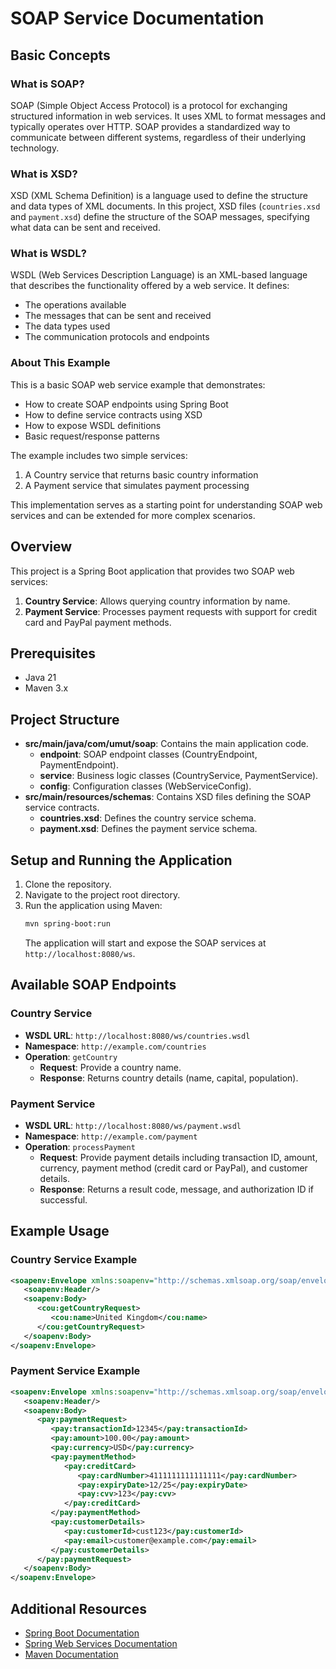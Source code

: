 # SOAP Service Documentation

## Basic Concepts

### What is SOAP?
SOAP (Simple Object Access Protocol) is a protocol for exchanging structured information in web services. It uses XML to format messages and typically operates over HTTP. SOAP provides a standardized way to communicate between different systems, regardless of their underlying technology.

### What is XSD?
XSD (XML Schema Definition) is a language used to define the structure and data types of XML documents. In this project, XSD files (`countries.xsd` and `payment.xsd`) define the structure of the SOAP messages, specifying what data can be sent and received.

### What is WSDL?
WSDL (Web Services Description Language) is an XML-based language that describes the functionality offered by a web service. It defines:
- The operations available
- The messages that can be sent and received
- The data types used
- The communication protocols and endpoints

### About This Example
This is a basic SOAP web service example that demonstrates:
- How to create SOAP endpoints using Spring Boot
- How to define service contracts using XSD
- How to expose WSDL definitions
- Basic request/response patterns

The example includes two simple services:
1. A Country service that returns basic country information
2. A Payment service that simulates payment processing

This implementation serves as a starting point for understanding SOAP web services and can be extended for more complex scenarios.

## Overview
This project is a Spring Boot application that provides two SOAP web services:
1. **Country Service**: Allows querying country information by name.
2. **Payment Service**: Processes payment requests with support for credit card and PayPal payment methods.

## Prerequisites
- Java 21
- Maven 3.x

## Project Structure
- **src/main/java/com/umut/soap**: Contains the main application code.
  - **endpoint**: SOAP endpoint classes (CountryEndpoint, PaymentEndpoint).
  - **service**: Business logic classes (CountryService, PaymentService).
  - **config**: Configuration classes (WebServiceConfig).
- **src/main/resources/schemas**: Contains XSD files defining the SOAP service contracts.
  - **countries.xsd**: Defines the country service schema.
  - **payment.xsd**: Defines the payment service schema.

## Setup and Running the Application
1. Clone the repository.
2. Navigate to the project root directory.
3. Run the application using Maven:
   ```bash
   mvn spring-boot:run
   ```
   The application will start and expose the SOAP services at `http://localhost:8080/ws`.

## Available SOAP Endpoints

### Country Service
- **WSDL URL**: `http://localhost:8080/ws/countries.wsdl`
- **Namespace**: `http://example.com/countries`
- **Operation**: `getCountry`
  - **Request**: Provide a country name.
  - **Response**: Returns country details (name, capital, population).

### Payment Service
- **WSDL URL**: `http://localhost:8080/ws/payment.wsdl`
- **Namespace**: `http://example.com/payment`
- **Operation**: `processPayment`
  - **Request**: Provide payment details including transaction ID, amount, currency, payment method (credit card or PayPal), and customer details.
  - **Response**: Returns a result code, message, and authorization ID if successful.

## Example Usage

### Country Service Example
```xml
<soapenv:Envelope xmlns:soapenv="http://schemas.xmlsoap.org/soap/envelope/" xmlns:cou="http://example.com/countries">
   <soapenv:Header/>
   <soapenv:Body>
      <cou:getCountryRequest>
         <cou:name>United Kingdom</cou:name>
      </cou:getCountryRequest>
   </soapenv:Body>
</soapenv:Envelope>
```

### Payment Service Example
```xml
<soapenv:Envelope xmlns:soapenv="http://schemas.xmlsoap.org/soap/envelope/" xmlns:pay="http://example.com/payment">
   <soapenv:Header/>
   <soapenv:Body>
      <pay:paymentRequest>
         <pay:transactionId>12345</pay:transactionId>
         <pay:amount>100.00</pay:amount>
         <pay:currency>USD</pay:currency>
         <pay:paymentMethod>
            <pay:creditCard>
               <pay:cardNumber>4111111111111111</pay:cardNumber>
               <pay:expiryDate>12/25</pay:expiryDate>
               <pay:cvv>123</pay:cvv>
            </pay:creditCard>
         </pay:paymentMethod>
         <pay:customerDetails>
            <pay:customerId>cust123</pay:customerId>
            <pay:email>customer@example.com</pay:email>
         </pay:customerDetails>
      </pay:paymentRequest>
   </soapenv:Body>
</soapenv:Envelope>
```

## Additional Resources
- [Spring Boot Documentation](https://docs.spring.io/spring-boot/docs/current/reference/htmlsingle/)
- [Spring Web Services Documentation](https://docs.spring.io/spring-ws/docs/current/reference/html/)
- [Maven Documentation](https://maven.apache.org/guides/index.html) 